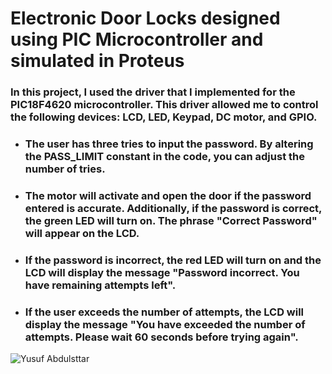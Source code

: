 # Electronic Door Locks designed using PIC Microcontroller and simulated in Proteus
### In this project, I used the driver that I implemented for the PIC18F4620 microcontroller. This driver allowed me to control the following devices: LCD, LED, Keypad, DC motor, and GPIO.
- ### The user has three tries to input the password. By altering the PASS_LIMIT constant in the code, you can adjust the number of tries.
- ### The motor will activate and open the door if the password entered is accurate. Additionally, if the password is correct, the green LED will turn on. The phrase "Correct Password" will appear on the LCD.
- ### If the password is incorrect, the red LED will turn on and the LCD will display the message "Password incorrect. You have remaining attempts left".
- ### If the user exceeds the number of attempts, the LCD will display the message "You have exceeded the number of attempts. Please wait 60 seconds before trying again".
![Yusuf Abdulsttar](https://github.com/Yusufabdulsttar/Electronic-Door-Locks-using-PIC-Microcontroller/assets/134774623/c8bae58c-785f-4049-959c-9a4e0db22f02)
